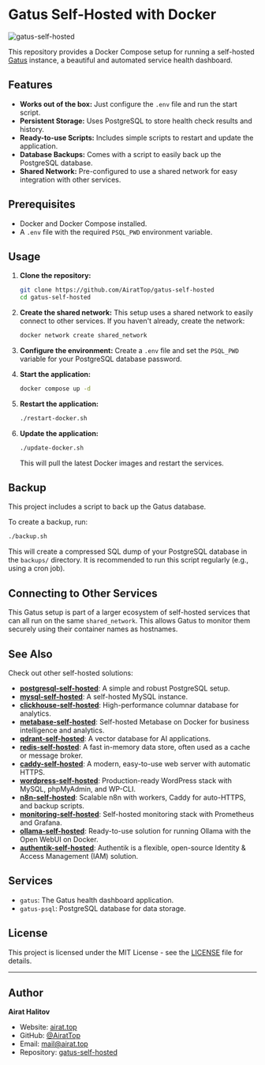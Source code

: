 # Gatus Self-Hosted with Docker

![gatus-self-hosted](https://repository-images.githubusercontent.com/1074217939/09fc4ac8-aaa1-4457-bfe8-99c6537993b9)

This repository provides a Docker Compose setup for running a self-hosted [Gatus](https://github.com/TwiN/gatus) instance, a beautiful and automated service health dashboard.

## Features

- **Works out of the box:** Just configure the `.env` file and run the start script.
- **Persistent Storage:** Uses PostgreSQL to store health check results and history.
- **Ready-to-use Scripts:** Includes simple scripts to restart and update the application.
- **Database Backups:** Comes with a script to easily back up the PostgreSQL database.
- **Shared Network:** Pre-configured to use a shared network for easy integration with other services.

## Prerequisites

- Docker and Docker Compose installed.
- A `.env` file with the required `PSQL_PWD` environment variable.

## Usage

1.  **Clone the repository:**
    ```bash
    git clone https://github.com/AiratTop/gatus-self-hosted
    cd gatus-self-hosted
    ```

2.  **Create the shared network:**
    This setup uses a shared network to easily connect to other services. If you haven't already, create the network:
    ```bash
    docker network create shared_network
    ```

3.  **Configure the environment:**
    Create a `.env` file and set the `PSQL_PWD` variable for your PostgreSQL database password.

4.  **Start the application:**
    ```bash
    docker compose up -d
    ```

5.  **Restart the application:**
    ```bash
    ./restart-docker.sh
    ```

6.  **Update the application:**
    ```bash
    ./update-docker.sh
    ```
    This will pull the latest Docker images and restart the services.

## Backup

This project includes a script to back up the Gatus database.

To create a backup, run:
```bash
./backup.sh
```
This will create a compressed SQL dump of your PostgreSQL database in the `backups/` directory. It is recommended to run this script regularly (e.g., using a cron job).

## Connecting to Other Services

This Gatus setup is part of a larger ecosystem of self-hosted services that can all run on the same `shared_network`. This allows Gatus to monitor them securely using their container names as hostnames.

## See Also

Check out other self-hosted solutions:

-   [**postgresql-self-hosted**](https://github.com/AiratTop/postgresql-self-hosted): A simple and robust PostgreSQL setup.
-   [**mysql-self-hosted**](https://github.com/AiratTop/mysql-self-hosted): A self-hosted MySQL instance.
-   [**clickhouse-self-hosted**](https://github.com/AiratTop/clickhouse-self-hosted): High-performance columnar database for analytics.
-   [**metabase-self-hosted**](https://github.com/AiratTop/metabase-self-hosted): Self-hosted Metabase on Docker for business intelligence and analytics.
-   [**qdrant-self-hosted**](https://github.com/AiratTop/qdrant-self-hosted): A vector database for AI applications.
-   [**redis-self-hosted**](https://github.com/AiratTop/redis-self-hosted): A fast in-memory data store, often used as a cache or message broker.
-   [**caddy-self-hosted**](https://github.com/AiratTop/caddy-self-hosted): A modern, easy-to-use web server with automatic HTTPS.
-   [**wordpress-self-hosted**](https://github.com/AiratTop/wordpress-self-hosted): Production-ready WordPress stack with MySQL, phpMyAdmin, and WP-CLI.
-   [**n8n-self-hosted**](https://github.com/AiratTop/n8n-self-hosted): Scalable n8n with workers, Caddy for auto-HTTPS, and backup scripts.
-   [**monitoring-self-hosted**](https://github.com/AiratTop/monitoring-self-hosted): Self-hosted monitoring stack with Prometheus and Grafana.
-   [**ollama-self-hosted**](https://github.com/AiratTop/ollama-self-hosted): Ready-to-use solution for running Ollama with the Open WebUI on Docker.
-   [**authentik-self-hosted**](https://github.com/AiratTop/authentik-self-hosted): Authentik is a flexible, open-source Identity & Access Management (IAM) solution.

## Services

- `gatus`: The Gatus health dashboard application.
- `gatus-psql`: PostgreSQL database for data storage.

## License

This project is licensed under the MIT License - see the [LICENSE](LICENSE) file for details.

---

## Author

**Airat Halitov**

- Website: [airat.top](https://airat.top)
- GitHub: [@AiratTop](https://github.com/AiratTop)
- Email: [mail@airat.top](mailto:mail@airat.top)
- Repository: [gatus-self-hosted](https://github.com/AiratTop/gatus-self-hosted)
